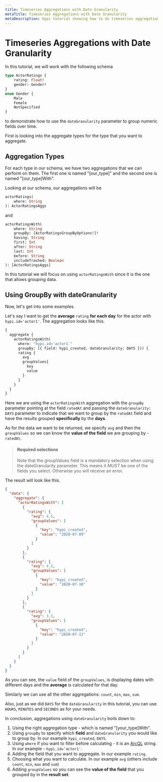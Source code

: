 ```yaml
---
title: Timeseries Aggregations with Date Granularity
metaTitle: Timeseries Aggregations with Date Granularity
metaDescription: Hypi tutorial showing how to do timeseries aggregations using the dateGranularity feature
---
```

# Timeseries Aggregations with Date Granularity

In this tutorial, we will work with the following schema

```graphql
type ActorRatings {
	rating: Float!
	gender: Gender!
}
enum Gender {
	Male
	Female
	NotSpecified
}
```

to  demonstrate how to use the `dateGranularity` parameter to group numeric fields over time. 

First is looking into the aggregate types for the type that you want to aggregate.

##  Aggregation Types

For each type in our schema, we have two aggregations that we can perform on them. 
The first one is named "[our_type]" and the second one is named "[our_type]With".

Looking at our schema, our aggregations will be

```graphql
actorRatings(
	where: String
): ActorRatingsAggs
```

and

```graphql
actorRatingsWith(
    where: String
    groupBy: [ActorRatingsGroupByOptions!]!
    having: String
    first: Int
    after: String
    last: Int
    before: String
    includeTrashed: Boolean
): [ActorRatingsAggs]
```

In this tutorial we will focus on using `actorRatingsWith` since it is the one that allows grouping data.

## Using GroupBy with dateGranularity

Now, let's get into some examples.

Let's say I want to get the  **average** `rating` **for each day** for the actor with `hypi.id='actor1'`.
The aggregation looks like this.

```graphql	
{
  aggregate {
    actorRatingsWith(
      where: "hypi.id='actor1'"
      groupBy: [{ field: hypi_created, dateGranularity: DAYS }]) {
      rating {
        avg
        groupValues{
          key
          value
        }
      }
    }
  }
}
```

Here we are using the `actorRatingsWith` aggregation with the `groupBy` parameter pointing at the field `ratedAt` and passing the ``dateGranularity: DAYS`` parameter to indicate that we want to group by the `ratedAt` field and have the results grouped **specifically** by the **days**.

As for the data we want to be returned, we specify `avg` and then the `groupValues` so we can know the **value of the field** we are grouping by - `ratedAt`. 


>#### Required selections
>
> Note that the groupValues field is a mandatory selection when using the dateGranularity parameter. This means it *MUST* be one of the fields you select. 
> Otherwise you will receive an error.



The result will look like this.

```json
{
  "data": {
    "aggregate": {
      "actorRatingsWith": [
        {
          "rating": {
            "avg": 4.5,
            "groupValues": [
              {
                "key": "hypi_created",
                "value": "2020-07-09"
              }
            ]
          }
        },
        {
          "rating": {
            "avg": 4.2,
            "groupValues": [
              {
                "key": "hypi_created",
                "value": "2020-07-10"
              }
            ]
          }
        },
        {
          "rating": {
            "avg": 3.3,
            "groupValues": [
              {
                "key": "hypi_created",
                "value": "2020-07-11"
              }
            ]
          }
        }
      ]
    }
  }
}
```

As you can see, the `value` field of the `groupValues`, is displaying dates with different days and the **average** is calculated for that day.

Similarly we can use all the other aggregations: `count`, `min`, `max`, `sum`.

Also, just as we did `DAYS` for the `dateGranularity` in this tutorial, you can use `HOURS`, `MINUTES` and `SECONDS` as for your needs.

In conclusion, aggregations using `dateGranularity` boils down to:

1. Using the right aggregation type - which is named "[your_type]With".
2. Using `groupBy` to specify which **field** and `dateGranularity` you would like to group by. In our example `hypi_created`, `DAYS`.
3. Using `where` if you want to filter before calculating - it is an [ArcQL](/reference/arcql) string. In our example - `hypi.id='actor1'`.
4. Adding the field that you want to aggregate. In our example `rating`.
5. Choosing what you want to calculate. In our example `avg` (others include `count`, `min`, `max` and `sum`)
6. Adding `groupValues` so you can see the **value of the field** that you grouped by in the **result set**.